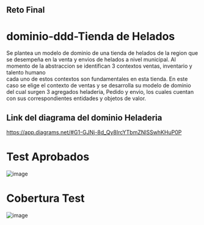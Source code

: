 ## Reto Final

# dominio-ddd-Tienda de Helados
Se plantea un modelo de dominio de una tienda de helados de la region que se desempeña en la venta 
y envios de helados a nivel municipal. Al momento  de la abstraccion se identifican 3 contextos ventas, inventario y talento humano  
cada uno de estos contextos son fundamentales en  esta tienda.
En este caso  se elige el  contexto  de ventas y se desarrolla su modelo  de dominio del  cual surgen 3 agregados heladeria, Pedido y envio, los cuales cuentan
con sus correspondientes entidades  y objetos de valor.

## Link del  diagrama del dominio Heladeria
https://app.diagrams.net/#G1-GJNj-8d_Qy8IrcYTbmZNlSSwhKHuP0P


# Test Aprobados

![image](https://user-images.githubusercontent.com/96325513/169661615-89009e5c-9c67-48da-9925-707fce541360.png)

# Cobertura Test 

![image](https://user-images.githubusercontent.com/96325513/169662108-f70e2bd1-d90a-4041-a9a4-ffd9ef909487.png)

